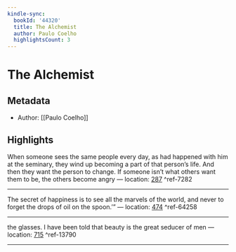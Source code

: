 ```yaml
---
kindle-sync:
  bookId: '44320'
  title: The Alchemist
  author: Paulo Coelho
  highlightsCount: 3
---
```

# The Alchemist
## Metadata
* Author: [[Paulo Coelho]]

## Highlights
When someone sees the same people every day, as had happened with him at the seminary, they wind up becoming a part of that person’s life. And then they want the person to change. If someone isn’t what others want them to be, the others become angry — location: [287]() ^ref-7282

---
The secret of happiness is to see all the marvels of the world, and never to forget the drops of oil on the spoon.’” — location: [474]() ^ref-64258

---
the glasses. I have been told that beauty is the great seducer of men — location: [715]() ^ref-13790

---
